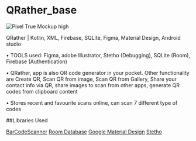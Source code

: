 # QRather_base
![Pixel True Mockup high](https://user-images.githubusercontent.com/72141924/191039525-968e87a9-94ae-48a9-ae23-22cea8da6308.png)


QRather | Kotlin, XML, Firebase, SQLite, Figma, Material Design, Android studio

•	TOOLS used: Figma, adobe Illustrator, Stetho (Debugging), SQLite (Room), Firebase (Authentication) 

•	QRather, app is also QR code generator in your pocket. Other functionality are Create QR, Scan QR from image, 
Scan QR from Gallery, Share your contact info via QR, share images to scan from other apps, generate QR codes from clipboard content

•	Stores recent and favourite scans online, can scan 7 different type of codes


##Libraries Used

[BarCodeScanner](https://github.com/dm77/barcodescanner)
[Room Database](https://developer.android.com/training/data-storage/room)
[Google Material Design](https://material.io/develop/android/docs/getting-started/)
[Stetho](http://facebook.github.io/stetho/)

